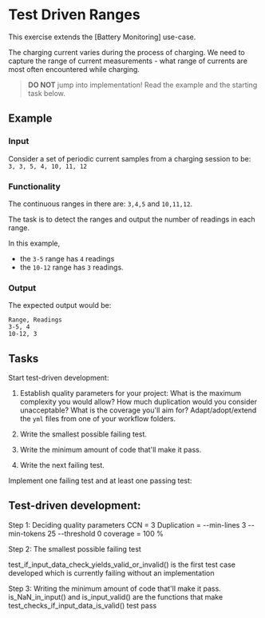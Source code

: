 # Test Driven Ranges

This exercise extends the [Battery Monitoring] use-case.

The charging current varies during the process of charging.
We need to capture the range of current measurements -
what range of currents are most often encountered while charging.

> **DO NOT** jump into implementation! Read the example and the starting task below.

## Example

### Input

Consider a set of periodic current samples from a charging session to be:
`3, 3, 5, 4, 10, 11, 12`

### Functionality

The continuous ranges in there are: `3,4,5` and `10,11,12`.

The task is to detect the ranges and
output the number of readings in each range.

In this example,

- the `3-5` range has `4` readings
- the `10-12` range has `3` readings.

### Output

The expected output would be:

```
Range, Readings
3-5, 4
10-12, 3
```

## Tasks

Start test-driven development:

1. Establish quality parameters for your project: What is the maximum complexity you would allow? How much duplication would you consider unacceptable? What is the coverage you'll aim for?
Adapt/adopt/extend the `yml` files from one of your workflow folders.

1. Write the smallest possible failing test.

1. Write the minimum amount of code that'll make it pass.

1. Write the next failing test.

Implement one failing test and at least one passing test:


## Test-driven development:

Step 1: Deciding quality parameters
        CCN = 3
        Duplication = --min-lines 3 --min-tokens 25 --threshold 0
        coverage = 100 %

Step 2: The smallest possible failing test

test_if_input_data_check_yields_valid_or_invalid() is the first test case developed which is currently failing without an implementation

Step 3: Writing the minimum amount of code that'll make it pass.
        is_NaN_in_input() and is_input_valid() are the functions that make test_checks_if_input_data_is_valid() test pass
